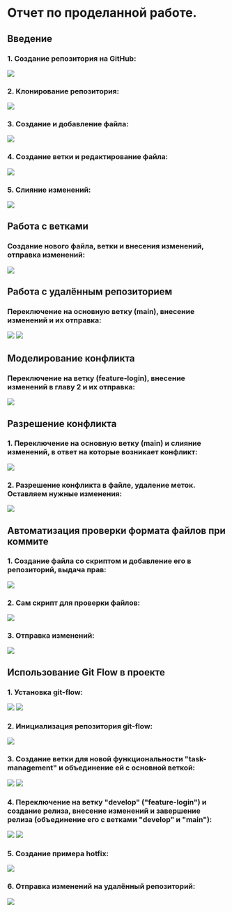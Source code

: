 # Отчет по проделанной работе.

## Введение

### 1. Создание репозитория на GitHub:

<image src="images/1.png">

### 2. Клонирование репозитория:

<image src="images/2.png">


### 3. Создание и добавление файла: 

<image src="images/3.png">

### 4. Создание ветки и редактирование файла: 

<image src="images/4.png">

### 5. Слияние изменений: 

<image src="images/5.png">

## Работа с ветками

### Создание нового файла, ветки и внесения изменений, отправка изменений: 

<image src="images/6.png">

## Работа с удалённым репозиторием

### Переключение на основную ветку (main), внесение изменений и их отправка:

<image src="images/7-1.png">
  
<image src="images/7-2.png">

## Моделирование конфликта

### Переключение на ветку (feature-login), внесение изменений в главу 2 и их отправка:

<image src="images/8.png">

## Разрешение конфликта

### 1. Переключение на основную ветку (main) и слияние изменений, в ответ на которые возникает конфликт:

<image src="images/9.png">

### 2. Разрешение конфликта в файле, удаление меток. Оставляем нужные изменения: 

<image src="images/10.png">

## Автоматизация проверки формата файлов при коммите

### 1. Создание файла со скриптом и добавление его в репозиторий, выдача прав:

<image src="images/11.png">

### 2. Сам скрипт для проверки файлов:

<image src="images/12.png">

### 3. Отправка изменений:

<image src="images/13.png">

## Использование Git Flow в проекте

### 1. Установка git-flow:

<image src="images/14.png">

<image src="images/15.png">

### 2. Инициализация репозитория git-flow:

<image src="images/16.png">

### 3. Создание ветки для новой функциональности "task-management" и объединение ей с основной веткой:

<image src="images/17.png">

<image src="images/18.png">

### 4. Переключение на ветку "develop" ("feature-login") и создание релиза, внесение изменений и завершение релиза (объединение его с ветками "develop" и "main"):

<image src="images/19.png">

<image src="images/20.png">

### 5. Создание примера hotfix:

<image src="images/21.png">

### 6. Отправка изменений на удалённый репозиторий:

<image src="images/22.png">
